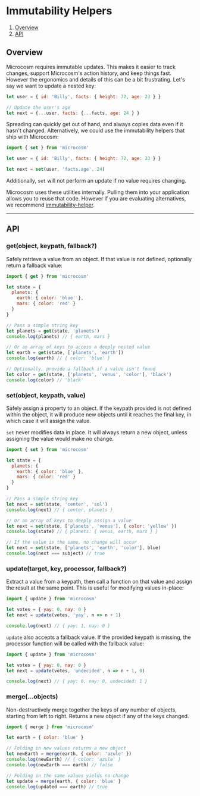 # Immutability Helpers

1. [Overview](#overview)
2. [API](#API)

## Overview

Microcosm requires immutable updates. This makes it easier to track changes,
support Microcosm's action history, and keep things fast. However the
ergonomics and details of this can be a bit frustrating. Let's say we want to
update a nested key:

```javascript
let user = { id: 'Billy', facts: { height: 72, age: 23 } }

// Update the user's age
let next = {...user, facts: {...facts, age: 24 } }
```

Spreading can quickly get out of hand, and always copies data even if it hasn't 
changed. Alternatively, we could use the immutability helpers that ship with 
Microcosm:

```javascript
import { set } from 'microcosm'

let user = { id: 'Billy', facts: { height: 72, age: 23 } }

let next = set(user, 'facts.age', 24)
```

Additionally, `set` will not perform an update if no value requires changing.

Microcosm uses these utilities internally. Pulling them into your application
allows you to reuse that code. However if you are evaluating alternatives, we 
recommend [immutability-helper](https://github.com/kolodny/immutability-helper).

---

## API

### get(object, keypath, fallback?)

Safely retrieve a value from an object. If that value is not defined,
optionally return a fallback value:

```javascript
import { get } from 'microcosm'

let state = {
  planets: {
    earth: { color: 'blue' },
    mars: { color: 'red' }
  }
}

// Pass a simple string key
let planets = get(state, 'planets')
console.log(planets) // { earth, mars }

// Or an array of keys to access a deeply nested value
let earth = get(state, ['planets', 'earth'])
console.log(earth) // { color: 'blue' }

// Optionally, provide a fallback if a value isn't found
let color = get(state, ['planets', 'venus', 'color'], 'black')
console.log(color) // 'black'
```

### set(object, keypath, value)

Safely assign a property to an object. If the keypath provided is not
defined within the object, it will produce new objects until it
reaches the final key, in which case it will assign the value.

`set` never modifies data in place. It will always return a new
object, unless assigning the value would make no change.

```javascript
import { set } from 'microcosm'

let state = {
  planets: {
    earth: { color: 'blue' },
    mars: { color: 'red' }
  }
}

// Pass a simple string key
let next = set(state, 'center', 'sol')
console.log(next) // { center, planets }

// Or an array of keys to deeply assign a value
let next = set(state, ['planets', 'venus'], { color: 'yellow' })
console.log(state) // { planets: { venus, earth, mars } }

// If the value is the same, no change will occur
let next = set(state, ['planets', 'earth', 'color'], blue)
console.log(next === subject) // true
```

### update(target, key, processor, fallback?)

Extract a value from a keypath, then call a function on that value and assign
the result at the same point. This is useful for modifying values in-place:

```javascript
import { update } from 'microcosm'

let votes = { yay: 0, nay: 0 }
let next = update(votes, 'yay', n => n + 1)

console.log(next) // { yay: 1, nay: 0 }
```

`update` also accepts a fallback value. If the provided keypath is missing, the
processor function will be called with the fallback value:

```javascript
import { update } from 'microcosm'

let votes = { yay: 0, nay: 0 }
let next = update(votes, 'undecided', n => n + 1, 0)

console.log(next) // { yay: 0, nay: 0, undecided: 1 }
```

### merge(...objects)

Non-destructively merge together the keys of any number of objects,
starting from left to right. Returns a new object if any of the keys
changed.

```javascript
import { merge } from 'microcosm'

let earth = { color: 'blue' }

// Folding in new values returns a new object
let newEarth = merge(earth, { color: 'azule' })
console.log(newEarth) // { color: 'azule' }
console.log(newEarth === earth) // false

// Folding in the same values yields no change
let update = merge(earth, { color: 'blue' }
console.log(updated === earth) // true
```
